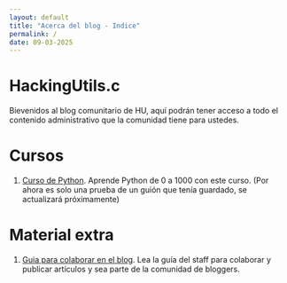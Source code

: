 ```yaml
---
layout: default
title: "Acerca del blog - Indice"
permalink: /
date: 09-03-2025
---
```


# HackingUtils.c
Bievenidos al blog comunitario de HU, aquí podrán tener acceso a todo el contenido administrativo que la comunidad tiene para ustedes.

# Cursos
1. [Curso de Python](https://essenemigz.github.io/hu-blog/posts/languages/python-course). Aprende Python de 0 a 1000 con este curso. (Por ahora es solo una prueba de un guión que tenía guardado, se actualizará próximamente)

# Material extra
1. [Guia para colaborar en el blog](https://essenemigz.github.io/hu-blog/posts/extra/tutorial). Lea la guía del staff para colaborar y publicar artículos y sea parte de la comunidad de bloggers.